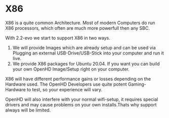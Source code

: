 # X86

X86 is a quite common Architecture. Most of modern Computers do run X86 processors, which often are much more powerfull then any SBC.

With 2.2-evo we start to support X86 in two ways.

1. We will provide Images which are already setup and can be used via Plugging an external USB-Drive/USB-Stick into your computer and run it live.
2. We provide X86 packages for Ubuntu 20.04. If you want you can build your own OpenHD Image/Setup right on your computer.

X86 will have different performance gains or losses depending on the Hardware used.
The OpenHD Developers use quite potent Gaming-Hardware to test, so your experience will vary.

OpenHD will also interfere with your normal wifi-setup, it requires special drivers and may cause problems on your own installs.Thats why support always will be limited.